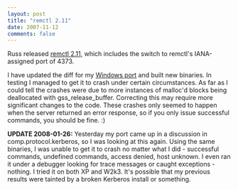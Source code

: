 ```yaml
---
layout: post
title: "remctl 2.11"
date: 2007-11-12
comments: false
---
```

Russ released [remctl 2.11][0], which includes the switch to remctl's IANA-assigned port of 4373\.




I have updated the diff for my [Windows port][1] and built new binaries. In testing I managed to get it to crash under certain circumstances. As far as I could tell the crashes were due to more instances of malloc'd blocks being deallocated with gss_release_buffer. Correcting this may require more significant changes to the code. These crashes only seemed to happen when the server returned an error response, so if you only issue successful commands, you should be fine. :)




**UPDATE 2008-01-26:** Yesterday my port came up in a discussion in comp.protocol.kerberos, so I was looking at this again. Using the same binaries, I was unable to get it to crash no matter what I did - successful commands, undefined commands, access denied, host unknown. I even ran it under a debugger looking for trace messages or caught exceptions - nothing. I tried it on both XP and W2k3\. It's possible that my previous results were tainted by a broken Kerberos install or something.



[0]: http://www.eyrie.org/~eagle/software/remctl/
[1]: http://matthew.loar.name/software/remctl/
